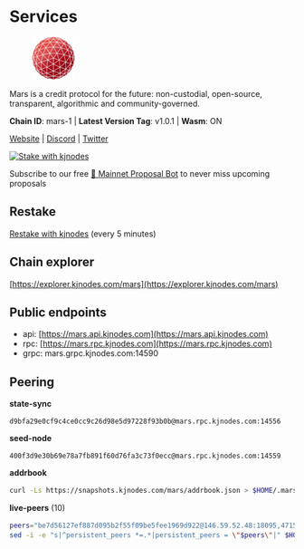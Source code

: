 # Services

<figure><img src="https://raw.githubusercontent.com/kj89/cosmos-images/main/logos/mars.png" alt=""><figcaption></figcaption></figure>

Mars is a credit protocol for the future: non-custodial,  open-source, transparent, algorithmic and community-governed.

**Chain ID**: mars-1 | **Latest Version Tag**: v1.0.1 | **Wasm**: ON

[Website](https://marsprotocol.io) | [Discord](https://discord.gg/marsprotocol) | [Twitter](https://twitter.com/mars_protocol)

[![Stake with kjnodes](https://i.ibb.co/cr44Q8j/button-stake-with-kjnodes.png)](https://restake.app/mars/marsvaloper1p9t4gr40rnpdwqacxgcqp7ffrfw908nu020g4n)

Subscribe to our free [🤖 Mainnet Proposal Bot](https://t.me/kjnodes_proposal_bot) to never miss upcoming proposals

## Restake

[Restake with kjnodes](https://restake.app/mars/marsvaloper1p9t4gr40rnpdwqacxgcqp7ffrfw908nu020g4n) (every 5 minutes)
## Chain explorer
[https://explorer.kjnodes.com/mars](https://explorer.kjnodes.com/mars)

## Public endpoints

* api: [https://mars.api.kjnodes.com](https://mars.api.kjnodes.com)
* rpc: [https://mars.rpc.kjnodes.com](https://mars.rpc.kjnodes.com)
* grpc: mars.grpc.kjnodes.com:14590

## Peering

**state-sync**

```text
d9bfa29e0cf9c4ce0cc9c26d98e5d97228f93b0b@mars.rpc.kjnodes.com:14556
```

**seed-node**

```text
400f3d9e30b69e78a7fb891f60d76fa3c73f0ecc@mars.rpc.kjnodes.com:14559
```

**addrbook**
```bash
curl -Ls https://snapshots.kjnodes.com/mars/addrbook.json > $HOME/.mars/config/addrbook.json
```

**live-peers** (10)
```bash
peers="be7d56127ef887d095b2f55f09be5fee1969d922@146.59.52.48:18095,471518432477e31ea348af246c0b54095d41352c@169.155.47.57:26656,d2a2c21754be65ad4a4f1de1f6163f681a6e8af8@192.99.44.79:18556,e61f11c5b03400d3a99c066f951ed0888a2b64af@65.108.238.103:18556,84f821d36d45cc0cdaa4ff05297e888bb0d9de8f@85.237.193.111:26656,b88814bddfccd85289d7201bfd6fc6c4b3342ab2@178.162.165.193:36095,ad55300ebe0ac531c6accd326dcecbf45689bdc6@167.114.64.30:26656,eff52a6fcf2634ce1d60c1a5d38809718e22c5d2@23.88.69.22:28766,305d93229a89ae46265ef08536aa962d4a0dee67@65.108.131.18:26656,d9bfa29e0cf9c4ce0cc9c26d98e5d97228f93b0b@65.109.88.38:14556"
sed -i -e "s|^persistent_peers *=.*|persistent_peers = \"$peers\"|" $HOME/.mars/config/config.toml
```
